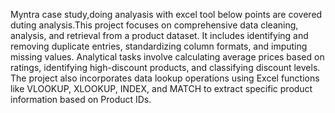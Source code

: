 Myntra case study,doing analyasis with excel tool  below points are covered duting analysis.This project focuses on comprehensive data cleaning, analysis, and retrieval from a product dataset. It includes identifying and removing duplicate entries, standardizing column formats, and imputing missing values. Analytical tasks involve calculating average prices based on ratings, identifying high-discount products, and classifying discount levels. The project also incorporates data lookup operations using Excel functions like VLOOKUP, XLOOKUP, INDEX, and MATCH to extract specific product information based on Product IDs.
